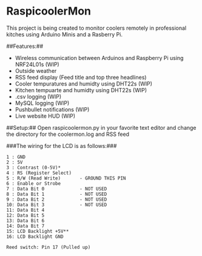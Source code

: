 # RaspicoolerMon

This project is being created to monitor coolers remotely in professional kitches using Arduino Minis and a Rasberry Pi.

##Features:##
- Wireless communication between Arduinos and Raspberry Pi using NRF24L01s (WIP)
- Outside weather
- RSS feed display (Feed title and top three headlines)
- Cooler tempuratures and humidty using DHT22s (WIP)
- Kitchen tempuarte and humidty using DHT22s (WIP)
- .csv logging (WIP)
- MySQL logging (WIP)
- Pushbullet notifications (WIP)
- Live website HUD (WIP)

##Setup:##
Open raspicoolermon.py in your favorite text editor and change the directory for the coolermon.log and RSS feed

###The wiring for the LCD is as follows:###
```
1 : GND
2 : 5V
3 : Contrast (0-5V)*
4 : RS (Register Select)
5 : R/W (Read Write)       - GROUND THIS PIN
6 : Enable or Strobe
7 : Data Bit 0             - NOT USED
8 : Data Bit 1             - NOT USED
9 : Data Bit 2             - NOT USED
10: Data Bit 3             - NOT USED
11: Data Bit 4
12: Data Bit 5
13: Data Bit 6
14: Data Bit 7
15: LCD Backlight +5V**
16: LCD Backlight GND

Reed switch: Pin 17 (Pulled up)
```
